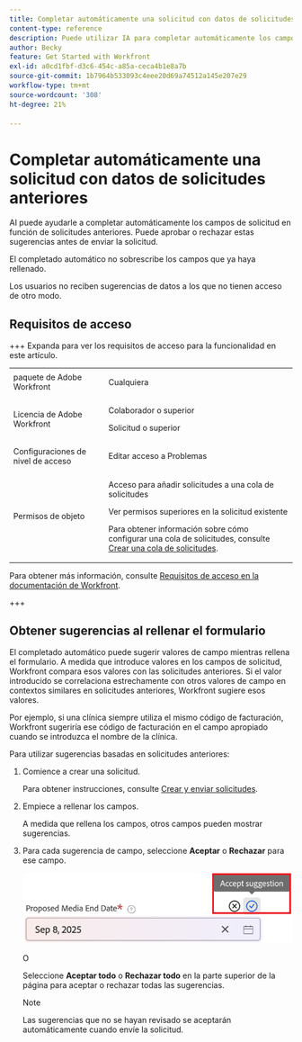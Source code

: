 ```yaml
---
title: Completar automáticamente una solicitud con datos de solicitudes anteriores
content-type: reference
description: Puede utilizar IA para completar automáticamente los campos de solicitud utilizando datos de solicitudes anteriores.
author: Becky
feature: Get Started with Workfront
exl-id: a0cd1fbf-d3c6-454c-a85a-ceca4b1e8a7b
source-git-commit: 1b7964b533093c4eee20d69a74512a145e207e29
workflow-type: tm+mt
source-wordcount: '308'
ht-degree: 21%

---
```


# Completar automáticamente una solicitud con datos de solicitudes anteriores

AI puede ayudarle a completar automáticamente los campos de solicitud en función de solicitudes anteriores. Puede aprobar o rechazar estas sugerencias antes de enviar la solicitud.

El completado automático no sobrescribe los campos que ya haya rellenado.

Los usuarios no reciben sugerencias de datos a los que no tienen acceso de otro modo.

## Requisitos de acceso

+++ Expanda para ver los requisitos de acceso para la funcionalidad en este artículo.

<table style="table-layout:auto"> 
 <col> 
 <col> 
 <tbody> 
  <tr> 
   <td role="rowheader">paquete de Adobe Workfront</td> 
   <td> <p>Cualquiera </p> </td> 
  </tr> 
  <tr> 
   <td role="rowheader">Licencia de Adobe Workfront</td> 
   <td> <p>Colaborador o superior</p>
   <p>Solicitud o superior</p>
    </td> 
  </tr> 
  <tr> 
   <td role="rowheader">Configuraciones de nivel de acceso</td> 
   <td> <p>Editar acceso a Problemas</p>  </td> 
  </tr> 
   <td role="rowheader">Permisos de objeto</td> 
   <td><p>Acceso para añadir solicitudes a una cola de solicitudes</p> <p>Ver permisos superiores en la solicitud existente</p> <p>Para obtener información sobre cómo configurar una cola de solicitudes, consulte <a href="../../../manage-work/requests/create-and-manage-request-queues/create-request-queue.md" class="MCXref xref">Crear una cola de solicitudes</a>. </p> </td> 
  <tr>
  </tr>
 </tbody> 
</table>

Para obtener más información, consulte [Requisitos de acceso en la documentación de Workfront](/help/quicksilver/administration-and-setup/add-users/access-levels-and-object-permissions/access-level-requirements-in-documentation.md).

+++

## Obtener sugerencias al rellenar el formulario

El completado automático puede sugerir valores de campo mientras rellena el formulario. A medida que introduce valores en los campos de solicitud, Workfront compara esos valores con las solicitudes anteriores. Si el valor introducido se correlaciona estrechamente con otros valores de campo en contextos similares en solicitudes anteriores, Workfront sugiere esos valores.

Por ejemplo, si una clínica siempre utiliza el mismo código de facturación, Workfront sugeriría ese código de facturación en el campo apropiado cuando se introduzca el nombre de la clínica.

Para utilizar sugerencias basadas en solicitudes anteriores:

1. Comience a crear una solicitud.

   Para obtener instrucciones, consulte [Crear y enviar solicitudes](/help/quicksilver/manage-work/requests/create-requests/create-submit-requests.md).

1. Empiece a rellenar los campos.

   A medida que rellena los campos, otros campos pueden mostrar sugerencias.

1. Para cada sugerencia de campo, seleccione **Aceptar** o **Rechazar** para ese campo.

   ![Aceptar o rechazar sugerencia](assets/accept-reject-suggestion.png)

   O

   Seleccione **Aceptar todo** o **Rechazar todo** en la parte superior de la página para aceptar o rechazar todas las sugerencias.

   >[!NOTE]
   >
   >Las sugerencias que no se hayan revisado se aceptarán automáticamente cuando envíe la solicitud.
